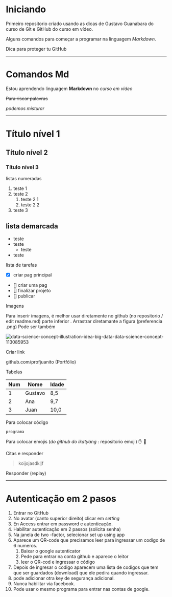 # Iniciando
 Primeiro repositorio criado usando as dicas de Gustavo Guanabara do curso de Git e GitHub do curso em vídeo.
 
 Alguns comandos para começar a programar na linguagem _Markdown_.
 
 Dica para proteger tu GitHub

---

# Comandos Md

Estou aprendendo linguagem **Markdown** no _curso em video_

~~Para riscar palavras~~

*_podemos misturar_*

***

# Título nível 1

## Título nível 2

### Título nível 3

listas numeradas

1. teste 1
1. teste 2
   1. teste 2 1
   1. teste 2 2
1. teste 3

lista demarcada
---

* teste
* teste
   * teste
* teste

lista de tarefas

- [x] criar pag principal
- [] criar uma pag
- [] finalizar projeto
- [] publicar

Imagens

Para inserir imagens, é melhor usar diretamente no github (no repositorio / edit readme.md) parte inferior . Arrastrar diretamante a figura (preferencia .png)
Pode ser também 

![data-science-concept-illustration-idea-big-data-data-science-concept-113085953](https://user-images.githubusercontent.com/104474639/175043197-44c886ea-44ee-4c92-81af-a6c10345994f.jpg)



Criar link

github.com/profjuanito (Portfólio)


Tabelas

Num | Nome | Idade
---|---|---
1|Gustavo|8,5
2|Ana|9,7 
3|Juan|10,0

Para colocar código

```
programa 
```

Para colocar emojis (_do github do ikatyang_ : repositorio emoji)
:hand:   :monkey:


Citas e responder

> koijojasdkljf

Responder (replay)


---

# Autenticação em 2 pasos

1. Entrar no GitHub
1. No avatar (canto superior direito) clicar em _setting_
1. En Access entrar em password e autenticação.
1. Habilitar autenticação em 2 passos (solicita senha)
1. Na janela de two -factor, selecionar set up using app
1. Aparece um QR-code que precisamos leer para ingressar um codigo de 6 numeros.
   1. Baixar o google autenticator 
   1. Pede para entrar na conta github e aparece o leitor
   1. leer o QR-cod e ingressar o código 
1. Depois de ingresar o codigo aparecem uma lista de codigos que tem que ser guardados (download) que ele pedira quando ingressar.
1. pode adicionar otra key de segurança adicional.
1. Nunca habilitar via facebook.
1. Pode usar o mesmo programa para entrar nas contas de google.
